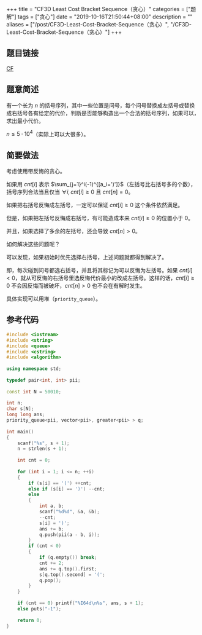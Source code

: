 +++
title = "CF3D Least Cost Bracket Sequence（贪心）"
categories = ["题解"]
tags = ["贪心"]
date = "2019-10-16T21:50:44+08:00"
description = ""
aliases = ["/post/CF3D-Least-Cost-Bracket-Sequence（贪心）", "/CF3D-Least-Cost-Bracket-Sequence（贪心）"]
+++


## 题目链接

[CF](https://codeforces.com/contest/3/problem/D)

## 题意简述

有一个长为 $n$ 的括号序列，其中一些位置是问号，每个问号替换成左括号或替换成右括号各有给定的代价，判断是否能够构造出一个合法的括号序列，如果可以，求出最小代价。

$n\le 5\cdot 10^4$（实际上可以大很多）。

<!--more-->

## 简要做法

考虑使用带反悔的贪心。

如果用 $cnt[i]$ 表示 $\sum_{j=1}^i(-1)^{[a_i=')']}$（左括号比右括号多的个数），括号序列合法当且仅当 $\forall i,cnt[i]\ge 0$ 且 $cnt[n]=0$。

如果把右括号反悔成左括号，一定可以保证 $cnt[i]\ge 0$ 这个条件依然满足。

但是，如果把左括号反悔成右括号，有可能造成本来 $cnt[i]\ge 0$ 的位置小于 $0$。

并且，如果选择了多余的左括号，还会导致 $cnt[n]>0$。

如何解决这些问题呢？

可以发现，如果初始时优先选择右括号，上述问题就都得到解决了。

即，每次碰到问号都选右括号，并且将其标记为可以反悔为左括号。如果 $cnt[i]<0$，就从可反悔的右括号里选反悔代价最小的改成左括号。这样的话，$cnt[i]\ge 0$ 不会因反悔而被破坏，$cnt[n]>0$ 也不会在有解时发生。

具体实现可以用堆（`priority_queue`）。

## 参考代码

```cpp
#include <iostream>
#include <string>
#include <queue>
#include <cstring>
#include <algorithm>
 
using namespace std;
 
typedef pair<int, int> pii;
 
const int N = 50010;
 
int n;
char s[N];
long long ans;
priority_queue<pii, vector<pii>, greater<pii> > q;
 
int main()
{
	scanf("%s", s + 1);
	n = strlen(s + 1);
	
	int cnt = 0;
	
	for (int i = 1; i <= n; ++i)
	{
		if (s[i] == '(') ++cnt;
		else if (s[i] == ')') --cnt;
		else
		{
			int a, b;
			scanf("%d%d", &a, &b);
			--cnt;
			s[i] = ')';
			ans += b;
			q.push(pii(a - b, i));
		}
		if (cnt < 0)
		{
			if (q.empty()) break;
			cnt += 2;
			ans += q.top().first;
			s[q.top().second] = '(';
			q.pop();
		}
	}
	
	if (cnt == 0) printf("%I64d\n%s", ans, s + 1);
	else puts("-1");
	
	return 0;
}
```

